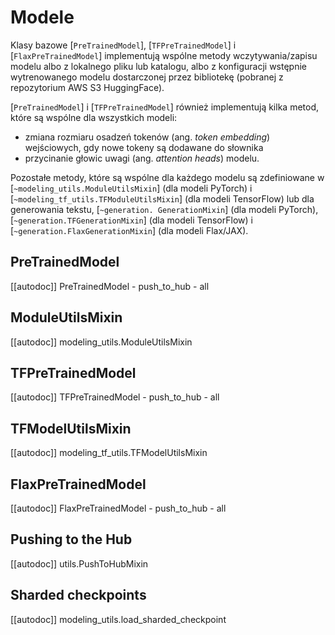 <!--Copyright 2020 The HuggingFace Team. All rights reserved.

Licensed under the Apache License, Version 2.0 (the "License"); you may not use this file except in compliance with
the License. You may obtain a copy of the License at

http://www.apache.org/licenses/LICENSE-2.0

Unless required by applicable law or agreed to in writing, software distributed under the License is distributed on
an "AS IS" BASIS, WITHOUT WARRANTIES OR CONDITIONS OF ANY KIND, either express or implied. See the License for the
specific language governing permissions and limitations under the License.

⚠️ Note that this file is in Markdown but contain specific syntax for our doc-builder (similar to MDX) that may not be
rendered properly in your Markdown viewer.

-->

# Modele

Klasy bazowe [`PreTrainedModel`], [`TFPreTrainedModel`] i [`FlaxPreTrainedModel`] implementują wspólne metody wczytywania/zapisu modelu albo z lokalnego pliku lub katalogu, albo z konfiguracji wstępnie wytrenowanego modelu dostarczonej przez bibliotekę (pobranej z repozytorium AWS S3 HuggingFace).

[`PreTrainedModel`] i [`TFPreTrainedModel`] również implementują kilka metod, które są wspólne dla wszystkich modeli:

- zmiana rozmiaru osadzeń tokenów (ang. *token embedding*) wejściowych, gdy nowe tokeny są dodawane do słownika
- przycinanie głowic uwagi (ang. *attention heads*) modelu.

Pozostałe metody, które są wspólne dla każdego modelu są zdefiniowane w [`~modeling_utils.ModuleUtilsMixin`] (dla modeli PyTorch) i [`~modeling_tf_utils.TFModuleUtilsMixin`] (dla modeli TensorFlow) lub dla generowania tekstu, [`~generation. GenerationMixin`] (dla modeli PyTorch), [`~generation.TFGenerationMixin`] (dla modeli TensorFlow) i [`~generation.FlaxGenerationMixin`] (dla modeli Flax/JAX).


## PreTrainedModel

[[autodoc]] PreTrainedModel
    - push_to_hub
    - all

## ModuleUtilsMixin

[[autodoc]] modeling_utils.ModuleUtilsMixin

## TFPreTrainedModel

[[autodoc]] TFPreTrainedModel
    - push_to_hub
    - all

## TFModelUtilsMixin

[[autodoc]] modeling_tf_utils.TFModelUtilsMixin

## FlaxPreTrainedModel

[[autodoc]] FlaxPreTrainedModel
    - push_to_hub
    - all

## Pushing to the Hub

[[autodoc]] utils.PushToHubMixin

## Sharded checkpoints

[[autodoc]] modeling_utils.load_sharded_checkpoint
